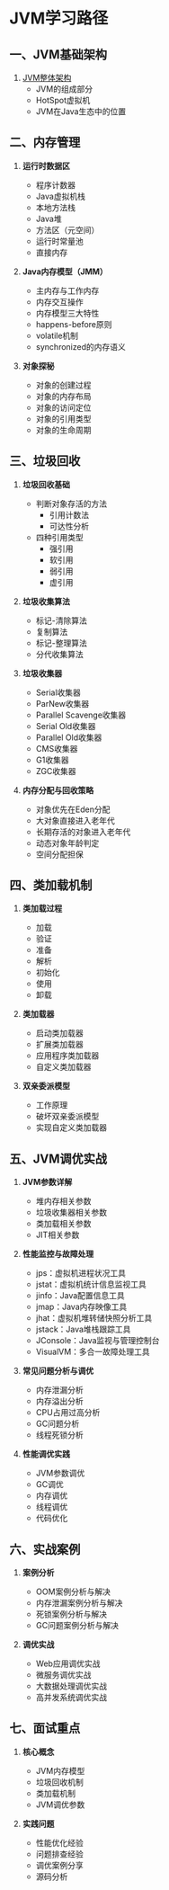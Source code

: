 # JVM学习路径

## 一、JVM基础架构
1. [JVM整体架构](./JVMArchitecture.md)
   - JVM的组成部分
   - HotSpot虚拟机
   - JVM在Java生态中的位置

## 二、内存管理
1. **运行时数据区**
   - 程序计数器
   - Java虚拟机栈
   - 本地方法栈
   - Java堆
   - 方法区（元空间）
   - 运行时常量池
   - 直接内存

2. **Java内存模型（JMM）**
   - 主内存与工作内存
   - 内存交互操作
   - 内存模型三大特性
   - happens-before原则
   - volatile机制
   - synchronized的内存语义

3. **对象探秘**
   - 对象的创建过程
   - 对象的内存布局
   - 对象的访问定位
   - 对象的引用类型
   - 对象的生命周期

## 三、垃圾回收
1. **垃圾回收基础**
   - 判断对象存活的方法
     - 引用计数法
     - 可达性分析
   - 四种引用类型
     - 强引用
     - 软引用
     - 弱引用
     - 虚引用

2. **垃圾收集算法**
   - 标记-清除算法
   - 复制算法
   - 标记-整理算法
   - 分代收集算法

3. **垃圾收集器**
   - Serial收集器
   - ParNew收集器
   - Parallel Scavenge收集器
   - Serial Old收集器
   - Parallel Old收集器
   - CMS收集器
   - G1收集器
   - ZGC收集器

4. **内存分配与回收策略**
   - 对象优先在Eden分配
   - 大对象直接进入老年代
   - 长期存活的对象进入老年代
   - 动态对象年龄判定
   - 空间分配担保

## 四、类加载机制
1. **类加载过程**
   - 加载
   - 验证
   - 准备
   - 解析
   - 初始化
   - 使用
   - 卸载

2. **类加载器**
   - 启动类加载器
   - 扩展类加载器
   - 应用程序类加载器
   - 自定义类加载器

3. **双亲委派模型**
   - 工作原理
   - 破坏双亲委派模型
   - 实现自定义类加载器

## 五、JVM调优实战
1. **JVM参数详解**
   - 堆内存相关参数
   - 垃圾收集器相关参数
   - 类加载相关参数
   - JIT相关参数

2. **性能监控与故障处理**
   - jps：虚拟机进程状况工具
   - jstat：虚拟机统计信息监视工具
   - jinfo：Java配置信息工具
   - jmap：Java内存映像工具
   - jhat：虚拟机堆转储快照分析工具
   - jstack：Java堆栈跟踪工具
   - JConsole：Java监视与管理控制台
   - VisualVM：多合一故障处理工具

3. **常见问题分析与调优**
   - 内存泄漏分析
   - 内存溢出分析
   - CPU占用过高分析
   - GC问题分析
   - 线程死锁分析

4. **性能调优实践**
   - JVM参数调优
   - GC调优
   - 内存调优
   - 线程调优
   - 代码优化

## 六、实战案例
1. **案例分析**
   - OOM案例分析与解决
   - 内存泄漏案例分析与解决
   - 死锁案例分析与解决
   - GC问题案例分析与解决

2. **调优实战**
   - Web应用调优实战
   - 微服务调优实战
   - 大数据处理调优实战
   - 高并发系统调优实战

## 七、面试重点
1. **核心概念**
   - JVM内存模型
   - 垃圾回收机制
   - 类加载机制
   - JVM调优参数

2. **实践问题**
   - 性能优化经验
   - 问题排查经验
   - 调优案例分享
   - 源码分析
